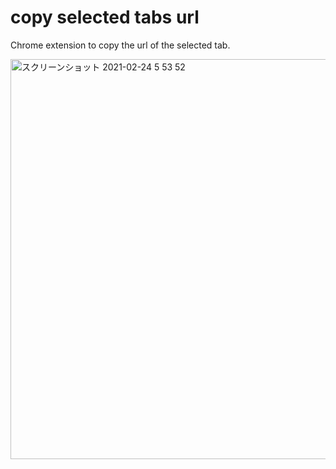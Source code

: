 # copy selected tabs url

Chrome extension to copy the url of the selected tab.

<img width="640" alt="スクリーンショット 2021-02-24 5 53 52" src="https://user-images.githubusercontent.com/28590054/111908370-57f2e700-8a9c-11eb-8a22-e65508fc8153.png">
